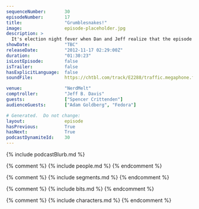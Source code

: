 ```yaml
---
sequenceNumber:       30
episodeNumber:        17
title:                "Grumblesnakes!"
image:                episode-placeholder.jpg
description: >
  It's election night fever when Dan and Jeff realize that the episode will air long after the election. Clearly a devout Democrat, Dan complains about his hired help before bringing up a real live woman to referee history's least informed Harry Potter ...
showDate:             "TBC"
releaseDate:          "2012-11-17 02:29:00Z"
duration:             "01:30:23"
isLostEpisode:        false
isTrailer:            false
hasExplicitLanguage:  false
soundFile:            https://chtbl.com/track/E2288/traffic.megaphone.fm/STA4038433294.mp3?updated=1555704658

venue:                "NerdMelt"
comptroller:          "Jeff B. Davis"
guests:               ["Spencer Crittenden"]
audienceGuests:       ["Adam Goldberg", "Fedora"]

# Generated.  Do not change:
layout:               episode
hasPrevious:          True
hasNext:              True
podcastDynamiteId:    30
---
```


{% include podcastBlurb.md %}

{% comment %}
{% include people.md %}
{% endcomment %}

{% comment %}
{% include segments.md %}
{% endcomment %}

{% comment %}
{% include bits.md %}
{% endcomment %}

{% comment %}
{% include characters.md %}
{% endcomment %}
